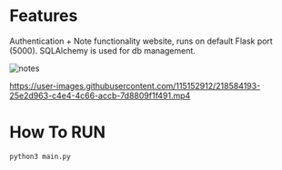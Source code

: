 # Features
Authentication + Note functionality website, runs on default Flask port (5000). SQLAlchemy is used for db management.

![notes](https://user-images.githubusercontent.com/115152912/218585990-0b115aba-c1ff-4bf7-ad81-8de3b6ba300f.gif)

https://user-images.githubusercontent.com/115152912/218584193-25e2d963-c4e4-4c66-accb-7d8809f1f491.mp4

# How To RUN
```
python3 main.py
```

